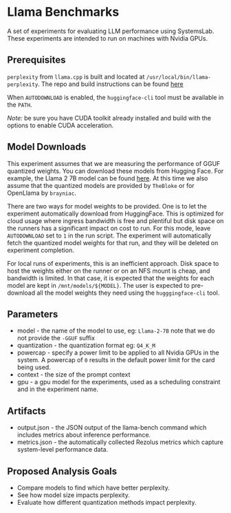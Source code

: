 # Llama Benchmarks

A set of experiments for evaluating LLM performance using SystemsLab. These
experiments are intended to run on machines with Nvidia GPUs.

## Prerequisites

`perplexity` from `llama.cpp` is built and located at
`/usr/local/bin/llama-perplexity`. The repo and build instructions can be found
[here][llama.cpp]

When `AUTODOWNLOAD` is enabled, the `huggingface-cli` tool must be available in
the `PATH`.

*Note:* be sure you have CUDA toolkit already installed and build with the
options to enable CUDA acceleration.

## Model Downloads

This experiment assumes that we are measuring the performance of GGUF quantized
weights. You can download these models from Hugging Face. For example, the Llama
2 7B model can be found [here][Llama-2-7B-GGUF]. At this time we also assume
that the quantized models are provided by `TheBloke` or for OpenLlama by
`brayniac`.

There are two ways for model weights to be provided. One is to let the
experiment automatically download from HuggingFace. This is optimized for cloud
usage where ingress bandwidth is free and plentiful but disk space on the
runners has a significant impact on cost to run. For this mode, leave
`AUTODOWNLOAD` set to `1` in the run script. The experiment will automatically
fetch the quantized model weights for that run, and they will be deleted on
experiment completion.

For local runs of experiments, this is an inefficient approach. Disk space to
host the weights either on the runner or on an NFS mount is cheap, and bandwidth
is limited. In that case, it is expected that the weights for each model are
kept in `/mnt/models/${MODEL}`. The user is expected to pre-download all the
model weights they need using the `hugggingface-cli` tool.

## Parameters

* model - the name of the model to use, eg: `Llama-2-7B` note that we do not 
  provide the `-GGUF` suffix
* quantization - the quantization format eg: `Q4_K_M`
* powercap - specify a power limit to be applied to all Nvidia GPUs in the
  system. A powercap of `0` results in the default power limit for the card
  being used.
* context - the size of the prompt context
* gpu - a gpu model for the experiments, used as a scheduling constraint and in
  the experiment name.

## Artifacts

* output.json - the JSON output of the llama-bench command which includes
  metrics about inference performance.
* metrics.json - the automatically collected Rezolus metrics which capture
  system-level performance data.

## Proposed Analysis Goals

* Compare models to find which have better perplexity.
* See how model size impacts perplexity.
* Evaluate how different quantization methods impact perplexity.

[llama.cpp]: https://github.com/ggerganov/llama.cpp
[Llama-2-7B-GGUF]: https://huggingface.co/TheBloke/Llama-2-7B-GGUF
